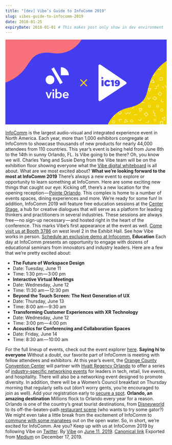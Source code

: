 ```yaml
---
title: "[dev] Vibe’s Guide to InfoComm 2019"
slug: vibes-guide-to-infocomm-2019
date: 2018-01-25
expiryDate: 2018-01-01 # This makes post only show in dev environment
---
```


![](cover.png)


[InfoComm](https://www.infocommshow.org/) is the largest audio-visual and integrated experience event in North America. Each year, more than 1,000 exhibitors congregate at InfoComm to showcase thousands of new products for nearly 44,000 attendees from 110 countries. This year’s event is being held from June 8th to the 14th in sunny Orlando, FL.
Is Vibe going to be there? Oh, you know we will. Charles Yang and Susie Deng from the Vibe team will be on the exhibition floor showing everyone what the [Vibe digital whiteboard](https://vibe.us/product/) is all about.
What are we most excited about?
**What we’re looking forward to the most at InfoComm 2019**
There’s always a new event to explore or opportunity to learn something at InfoComm. Here are some exciting new things that caught our eye:
Kicking off, there’s a new location for the opening reception — [Pointe Orlando](http://www.pointeorlando.com/). This complex is home to a number of events spaces, dining experiences and more. We’re ready for some fun!
In addition, InfoComm 2019 will feature free education sessions at the [Center Stage](https://www.infocommshow.org/education--conferences/center-stage), a hub for creative dialogues that will serve as a platform for leading thinkers and practitioners in several industries. These sessions are always free — no sign-up necessary — and hosted right in the heart of the conference.
This marks Vibe’s first appearance at the event as well. [Come visit us at Booth 3786](https://infocomm19.mapyourshow.com/7_0/exhibitor/exhibitor-details.cfm?ExhID=770239) on west level 2 in the Exhibit Hall.
See how Vibe works in person. [Schedule an exclusive demo at Infocomm.](https://vibe.us/contact/)
**Education**
Each day at InfoComm presents an opportunity to engage with dozens of educational seminars from innovators and industry leaders. Here are a few that we’re pretty excited about:

- **The Future of Workspace Design**
- Date: Tuesday, June 11
- Time: 1:30 pm — 3:00 pm
- **Interactive Virtual Meetings**
- Date: Wednesday, June 12
- Time: 11:30 am — 12:30 pm
- **Beyond the Touch Screen: The Next Generation of UX**
- Date: Thursday, June 13
- Time: 8:00 am — 9:30 am
- **Transforming Customer Experiences with XR Technology**
- Date: Wednesday, June 12
- Time: 3:00 pm — 4:00 pm
- **Acoustics for Conferencing and Collaboration Spaces**
- Date: Friday, June 14
- Time: 8:30 am — 10:00 am

For the full lineup of events, check out the event explorer [here](https://www.compusystems.com/servlet/EventExplorerServlet?ACTION=LOAD_SA_EVT_EXP&EVT_UID=208&EVT_EXP_IDENT=81ds7).
**Saying hi to everyone**
Without a doubt, our favorite part of InfoComm is meeting with fellow attendees and exhibitors. At this year’s event, the [Orange County Convention Center](https://www.occc.net/) will partner with [Hyatt Regency Orlando](https://www.hyatt.com/en-US/hotel/florida/hyatt-regency-orlando/mcoro) to offer a series of [industry-specific networking events](https://www.infocommshow.org/event-info/special-events/networking-receptions) for leaders in tech, retail, live events, and hospitality. There will also be a networking event designed to promote diversity.
In addition, there will be a Women’s Council breakfast on Thursday morning that regularly sells out (don’t worry gents, you’re encouraged to join as well). Add your registration early to [secure a spot](https://www.compusystems.com/servlet/EventExplorerServlet?ACTION=LOAD_SA_EVT_EXP&EVT_UID=208&EVT_EXP_IDENT=81ds7&SEARCH_FIELD_opd_id=WTB&SEARCH_KEYWORD=keyword%20search).
**Orlando, an amazing destination**
Millions flock to Orlando every year for a reason. Orlando is one of the country’s great tourist destinations, from [Disneyworld](https://disneyworld.disney.go.com/) to its off-the-beaten-path [restaurant scene](https://www.zagat.com/l/top-food-in-orlando) (who wants to try some gator?) We might even take a little break from the excitement of InfoComm to [commune with some manatees](https://www.getyourguide.com/orlando-l191/orlando-manatee-encounter-t51118/) out on the open water.
So, in short, we’re excited for InfoComm. Are you?
Keep up with us at InfoComm 2019 by following Vibe on [Twitter](https://twitter.com/thevibeboard).
By [Vibe](https://medium.com/@vibeus) on [June 11, 2019](https://medium.com/p/210a49d67f21).
[Canonical link](https://medium.com/@vibeus/vibes-guide-to-infocomm-2019-210a49d67f21)
Exported from [Medium](https://medium.com/) on December 17, 2019.

